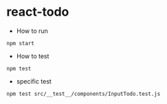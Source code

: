 # react-todo

- How to run

```
npm start
```

- How to test

```
npm test
```

- specific test

```
npm test src/__test__/components/InputTodo.test.js
```
